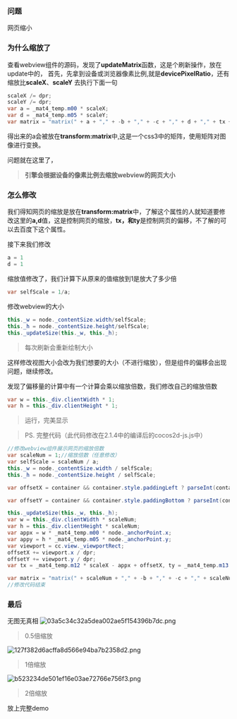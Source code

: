 ### 问题
网页缩小

### 为什么缩放了
查看webview组件的源码，发现了**updateMatrix**函数，这是个刷新操作，放在update中的，
首先，先拿到设备或浏览器像素比例,就是**devicePixelRatio**，还有缩放比**scaleX**、**scaleY**
去执行下面一句
 
 ``` java
scaleX /= dpr; 
 scaleY /= dpr; 
 var a = _mat4_temp.m00 * scaleX;
 var d = _mat4_temp.m05 * scaleY;
 var matrix = "matrix(" + a + "," + -b + "," + -c + "," + d + "," + tx + "," + -ty + ")";
```

得出来的a会被放在**transform:matrix**中,这是一个css3中的矩阵，使用矩阵对图像进行变换。

问题就在这里了，

> **引擎会根据设备的像素比例去缩放webview的网页大小**


### 怎么修改
我们得知网页的缩放是放在**transform:matrix**中，了解这个属性的人就知道要修改这里的**a,d**值，这是控制网页的缩放，**tx，和ty**是控制网页的偏移，不了解的可以去百度下这个属性。

接下来我们修改
``` java
a = 1
d = 1
```

缩放值修改了，我们计算下从原来的值缩放到1是放大了多少倍

``` java
var selfScale = 1/a;
```

修改webview的大小

``` java
this._w = node._contentSize.width/selfScale;
this._h = node._contentSize.height/selfScale;
this._updateSize(this._w, this._h);
```

> 每次刷新会重新绘制大小


这样修改视图大小会改为我们想要的大小（不进行缩放），但是组件的偏移会出现问题，继续修改。


发现了偏移量的计算中有一个计算会乘以缩放倍数，我们修改自己的缩放倍数
``` java
var w = this._div.clientWidth * 1;
var h = this._div.clientHeight * 1;
```

> 运行，完美显示


>PS. 完整代码（此代码修改在2.1.4中的编译后的cocos2d-js.js中）

 ``` java
//修改webview组件展示网页的缩放倍数
var scaleNum = 1;//缩放倍数（任意修改）
var selfScale = scaleNum / a;
this._w = node._contentSize.width / selfScale;
this._h = node._contentSize.height / selfScale;

var offsetX = container && container.style.paddingLeft ? parseInt(container.style.paddingLeft) : 0;

var offsetY = container && container.style.paddingBottom ? parseInt(container.style.paddingBottom) : 0;

this._updateSize(this._w, this._h);
var w = this._div.clientWidth * scaleNum;
var h = this._div.clientHeight * scaleNum;
var appx = w * _mat4_temp.m00 * node._anchorPoint.x;
var appy = h * _mat4_temp.m05 * node._anchorPoint.y;
var viewport = cc.view._viewportRect;
offsetX += viewport.x / dpr;
offsetY += viewport.y / dpr;
var tx = _mat4_temp.m12 * scaleX - appx + offsetX, ty = _mat4_temp.m13 * scaleY - appy + offsetY;

var matrix = "matrix(" + scaleNum + "," + -b + "," + -c + "," + scaleNum + "," + tx + "," + -ty + ")";
//修改代码结束
```

### 最后
无图无真相
![03a5c34c32a5dea002ae5f154396b7dc.png](evernotecid://5B91BD38-3544-4ED1-BC31-CC4F79549337/appyinxiangcom/12397751/ENResource/p47)
> 0.5倍缩放


![127f382d6acffa8d566e94ba7b2358d2.png](evernotecid://5B91BD38-3544-4ED1-BC31-CC4F79549337/appyinxiangcom/12397751/ENResource/p48)
> 1倍缩放

![b523234de501ef16e03ae72766e756f3.png](evernotecid://5B91BD38-3544-4ED1-BC31-CC4F79549337/appyinxiangcom/12397751/ENResource/p49)
> 2倍缩放


放上完整demo



 